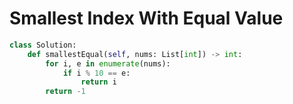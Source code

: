 # Smallest Index With Equal Value
```python
class Solution:
    def smallestEqual(self, nums: List[int]) -> int:
        for i, e in enumerate(nums):
            if i % 10 == e:
                return i
        return -1
```
